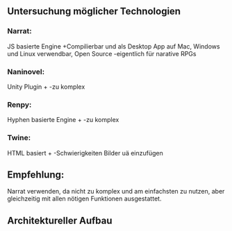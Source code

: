 ## Untersuchung möglicher Technologien

### Narrat: 
JS basierte Engine
+Compilierbar und als Desktop App auf Mac, Windows und Linux verwendbar, Open Source
-eigentlich für narative RPGs

### Naninovel:
Unity Plugin
+
-zu komplex

### Renpy:
Hyphen basierte Engine
+
-zu komplex

### Twine:
HTML basiert
+
-Schwierigkeiten Bilder uä einzufügen

## Empfehlung:
Narrat verwenden, da nicht zu komplex und am einfachsten zu nutzen, aber gleichzeitig mit allen nötigen Funktionen ausgestattet.

## Architektureller Aufbau
